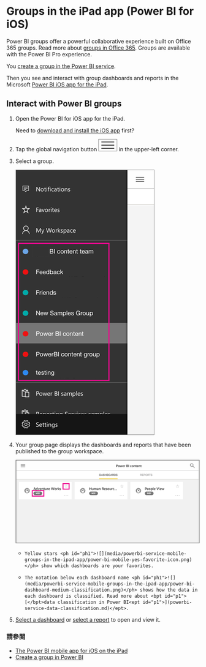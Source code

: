 <properties 
   pageTitle="Groups in the iPad app"
   description="Power BI groups are built on Office 365 groups. Read about viewing and interacting with group dashboards in the Power BI iOS mobile app for the iPad."
   services="powerbi" 
   documentationCenter="" 
   authors="maggiesMSFT" 
   manager="mblythe" 
   backup=""
   editor=""
   tags=""
   qualityFocus="no"
   qualityDate=""/>
 
<tags
   ms.service="powerbi"
   ms.devlang="NA"
   ms.topic="article"
   ms.tgt_pltfrm="NA"
   ms.workload="powerbi"
   ms.date="09/12/2016"
   ms.author="maggies"/>
# Groups in the iPad app (Power BI for iOS)

Power BI groups offer a powerful collaborative experience built on Office 365 groups. Read more about <bpt id="p1">[</bpt>groups in Office 365<ept id="p1">](https://support.office.com/article/Create-a-group-in-Office-365-7124dc4c-1de9-40d4-b096-e8add19209e9)</ept>. Groups are available with the Power BI Pro experience.

You <bpt id="p1">[</bpt>create a group in the Power BI service<ept id="p1">](powerbi-service-create-a-group-in-power-bi.md)</ept>.

Then you see and interact with group dashboards and reports in the Microsoft <bpt id="p1">[</bpt>Power BI iOS app for the iPad<ept id="p1">](powerbi-mobile-iphone-app-get-started.md)</ept>. 


## Interact with Power BI groups

1.  Open the Power BI for iOS app for the iPad. 

    Need to <bpt id="p1">[</bpt>download and install the iOS app<ept id="p1">](http://go.microsoft.com/fwlink/?LinkId=522062)</ept> first?

2.  Tap the global navigation button <ph id="ph1">![](media/powerbi-service-mobile-groups-in-the-ipad-app/power-bi-iphone-global-nav-button.png)</ph> in the upper-left corner.

3.  Select a group.

    ![](media/powerbi-service-mobile-groups-in-the-ipad-app/power-bi-ipad-group-menu.png)

4.  Your group page displays the dashboards and reports that have been published to the group workspace.

    ![](media/powerbi-service-mobile-groups-in-the-ipad-app/power-bi-ipad-group-home.png)

     -     Yellow stars <ph id="ph1">![](media/powerbi-service-mobile-groups-in-the-ipad-app/power-bi-mobile-yes-favorite-icon.png)</ph> show which dashboards are your favorites. 

     -     The notation below each dashboard name <ph id="ph1">![](media/powerbi-service-mobile-groups-in-the-ipad-app/power-bi-dashboard-medium-classification.png)</ph> shows how the data in each dashboard is classified. Read more about <bpt id="p1">[</bpt>data classification in Power BI<ept id="p1">](powerbi-service-data-classification.md)</ept>.


5.  <bpt id="p1">[</bpt>Select a dashboard<ept id="p1">](powerbi-mobile-dashboards-on-the-ipad-app.md)</ept> or <bpt id="p2">[</bpt>select a report<ept id="p2">](powerbi-mobile-reports-on-the-ipad-app.md)</ept> to open and view it.

### 請參閱
- [The Power BI mobile app for iOS on the iPad](powerbi-mobile-iphone-app-get-started.md)
- [Create a group in Power BI](powerbi-service-create-a-group-in-power-bi.md)
